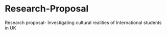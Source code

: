 # Research-Proposal
Research proposal- Investigating cultural realities of International students in UK
